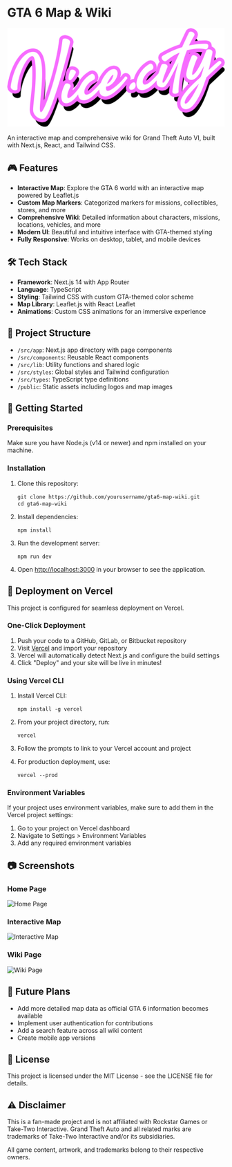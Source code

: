 # GTA 6 Map & Wiki

![GTA 6 Map & Wiki](public/logo-wp.png)

An interactive map and comprehensive wiki for Grand Theft Auto VI, built with Next.js, React, and Tailwind CSS.

## 🎮 Features

- **Interactive Map**: Explore the GTA 6 world with an interactive map powered by Leaflet.js
- **Custom Map Markers**: Categorized markers for missions, collectibles, stores, and more
- **Comprehensive Wiki**: Detailed information about characters, missions, locations, vehicles, and more
- **Modern UI**: Beautiful and intuitive interface with GTA-themed styling
- **Fully Responsive**: Works on desktop, tablet, and mobile devices

## 🛠️ Tech Stack

- **Framework**: Next.js 14 with App Router
- **Language**: TypeScript
- **Styling**: Tailwind CSS with custom GTA-themed color scheme
- **Map Library**: Leaflet.js with React Leaflet
- **Animations**: Custom CSS animations for an immersive experience

## 📝 Project Structure

- `/src/app`: Next.js app directory with page components
- `/src/components`: Reusable React components
- `/src/lib`: Utility functions and shared logic 
- `/src/styles`: Global styles and Tailwind configuration
- `/src/types`: TypeScript type definitions
- `/public`: Static assets including logos and map images

## 🚀 Getting Started

### Prerequisites

Make sure you have Node.js (v14 or newer) and npm installed on your machine.

### Installation

1. Clone this repository:
   ```
   git clone https://github.com/yourusername/gta6-map-wiki.git
   cd gta6-map-wiki
   ```

2. Install dependencies:
   ```
   npm install
   ```

3. Run the development server:
   ```
   npm run dev
   ```

4. Open [http://localhost:3000](http://localhost:3000) in your browser to see the application.

## 🚀 Deployment on Vercel

This project is configured for seamless deployment on Vercel.

### One-Click Deployment

1. Push your code to a GitHub, GitLab, or Bitbucket repository
2. Visit [Vercel](https://vercel.com/new) and import your repository
3. Vercel will automatically detect Next.js and configure the build settings
4. Click "Deploy" and your site will be live in minutes!

### Using Vercel CLI

1. Install Vercel CLI:
   ```
   npm install -g vercel
   ```

2. From your project directory, run:
   ```
   vercel
   ```

3. Follow the prompts to link to your Vercel account and project

4. For production deployment, use:
   ```
   vercel --prod
   ```

### Environment Variables

If your project uses environment variables, make sure to add them in the Vercel project settings:
1. Go to your project on Vercel dashboard
2. Navigate to Settings > Environment Variables
3. Add any required environment variables

## 📷 Screenshots

### Home Page
![Home Page](https://via.placeholder.com/800x400?text=GTA+6+Home+Page)

### Interactive Map
![Interactive Map](https://via.placeholder.com/800x400?text=GTA+6+Interactive+Map)

### Wiki Page
![Wiki Page](https://via.placeholder.com/800x400?text=GTA+6+Wiki+Page)

## 🔮 Future Plans

- Add more detailed map data as official GTA 6 information becomes available
- Implement user authentication for contributions
- Add a search feature across all wiki content
- Create mobile app versions

## 📜 License

This project is licensed under the MIT License - see the LICENSE file for details.

## ⚠️ Disclaimer

This is a fan-made project and is not affiliated with Rockstar Games or Take-Two Interactive. Grand Theft Auto and all related marks are trademarks of Take-Two Interactive and/or its subsidiaries.

All game content, artwork, and trademarks belong to their respective owners. 